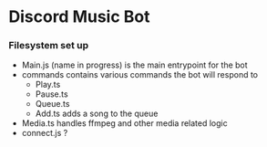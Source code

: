# Discord Music Bot


### Filesystem set up
- Main.js (name in progress) is the main entrypoint for the bot
- commands contains various commands the bot will respond to
  - Play.ts
  - Pause.ts
  - Queue.ts 
  - Add.ts adds a song to the queue
- Media.ts handles ffmpeg and other media related logic
- connect.js ?

